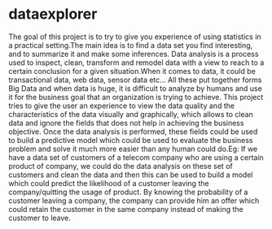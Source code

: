 # dataexplorer

The goal of this project is to try to give you experience of using statistics in a practical setting.The main idea is to find a data set you find interesting, and to summarize it and make some
inferences.
Data analysis is a process used to inspect, clean, transform and remodel data with a view to reach to a certain conclusion for a given situation.When it comes to data, it could be transactional data, web data, sensor data etc... All these put together forms Big Data and when data is huge, it is difficult to analyze by humans and use it for the business goal that an organization is trying to achieve.
This project tries to give the user an experience to view the data quality and the characteristics of the data visually and graphically, which allows to clean data and ignore the fields that does not help in achieving the business objective.
Once the data analysis is performed, these fields could be used to build a predictive model which could be used to evaluate the business problem and solve it much more easier than any human could do.Eg: If we have a data set of customers of a telecom company who are using a certain product of company, we could do the data analysis on these set of customers and clean the data and then this can be used to build a model which could predict the likelihood of a customer leaving the company/quitting the usage of product. By knowing the probability of a customer leaving a company, the company can provide him an offer which could retain the customer in the same company instead of making the customer to leave.
